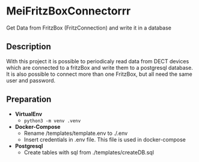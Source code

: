 # MeiFritzBoxConnectorrr

Get Data from FritzBox (FritzConnection) and write it in a database

## Description

With this project it is possible to periodicaly read data from DECT devices which are connected to a fritzBox
and write them to a postgresql database.
It is also possible to connect more than one FritzBox, but all need the same user and password.

## Preparation

  - **VirtualEnv**
    - <code>python3 -m venv .venv </code>
  - **Docker-Compose**
    - Rename /templates/template.env to ./.env
    - Insert credentials in .env file. This file is used in docker-compose
  - **Postgresql**
    - Create tables with sql from ./templates/createDB.sql